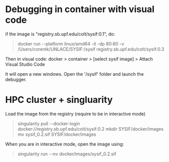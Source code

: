 # Debugging in container with visual code

if the image is "registry.sb.upf.edu/colt/sysif:0.1", do:
> docker run --platform linux/amd64 -it -dp 80:80 -v /Users/corentk/UNLACE/SYSIF:/sysif registry.sb.upf.edu/colt/sysif:0.3

Then in visual code: docker > container > [select sysif image] > Attach Visual Studio Code

It will open a new windows. Open the '/sysif' folder and launch the debugger.

# HPC cluster + singluarity

Load the image from the registry (require to be in interactive mode)
> singularity pull --docker-login docker://registry.sb.upf.edu/colt/sysif:0.2
> mkdir SYSIF/docker/images
> mv sysif_0.2.sif SYSIF/docker/images

When you are in interactive mode, open the image using:
> singularity run --nv docker/images/sysif_0.2.sif